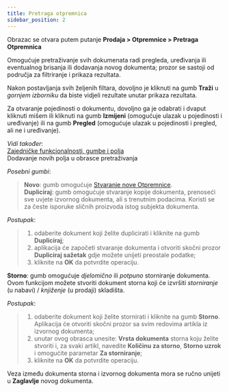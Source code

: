 ```yaml
---
title: Pretraga otpremnica
sidebar_position: 2
---
```


Obrazac se otvara putem putanje **Prodaja > Otpremnice > Pretraga Otpremnica**

Omogućuje pretraživanje svih dokumenata radi pregleda, uređivanja ili eventualnog brisanja ili dodavanja novog dokumenta; prozor se sastoji od područja za filtriranje i prikaza rezultata.

Nakon postavljanja svih željenih filtara, dovoljno je kliknuti na gumb **Traži** u *gornjem izborniku* da biste vidjeli rezultate unutar prikaza rezultata.

Za otvaranje pojedinosti o dokumentu, dovoljno ga je odabrati i dvaput kliknuti mišem ili kliknuti na gumb **Izmijeni** (omogućuje ulazak u pojedinosti i uređivanje) ili na gumb **Pregled** (omogućuje ulazak u pojedinosti i pregled, ali ne i uređivanje).

*Vidi također*:   
[Zajedničke funkcionalnosti, gumbe i polja](/docs/guide/common)            
Dodavanje novih polja u obrasce pretraživanja    


*Posebni gumbi*:

> **Novo**: gumb omogućuje [Stvaranje nove Otpremnice](/docs/sales/sales-delivery-notes/insert-delivery-notes/insert-delivery-note).   
> **Dupliciraj**: gumb omogućuje stvaranje kopije dokumenta, prenoseći sve uvjete izvornog dokumenta, ali s trenutnim podacima.
Koristi se za česte isporuke sličnih proizvoda istog subjekta dokumenta.

*Postupak*:

> 1. odaberite dokument koji želite duplicirati i kliknite na gumb **Dupliciraj**;  
> 2. aplikacija će započeti stvaranje dokumenta i otvoriti skočni prozor **Dupliciraj sažetak** gdje možete unijeti preostale podatke;  
> 3. kliknite na **OK** da potvrdite operaciju.

**Storno**: gumb omogućuje *djelomično* ili *potpuno* storniranje dokumenta. Ovom funkcijom možete stvoriti dokument storna koji će izvršiti *storniranje* (u nabavi) / *knjiženje* (u prodaji) skladišta.

*Postupak*:

> 1. odaberite dokument koji želite stornirati i kliknite na gumb **Storno**. Aplikacija će otvoriti skočni prozor sa svim redovima artikla iz izvornog dokumenta;    
> 2. unutar ovog obrasca unesite: **Vrsta dokumenta** storna koju želite stvoriti i, za svaki artikl, navedite **Količinu za storno**, **Storno uzrok** i omogućite parametar **Za storniranje**;  
> 3. kliknite na **OK** da potvrdite operaciju.

Veza između dokumenta storna i izvornog dokumenta mora se ručno unijeti u **Zaglavlje** novog dokumenta.